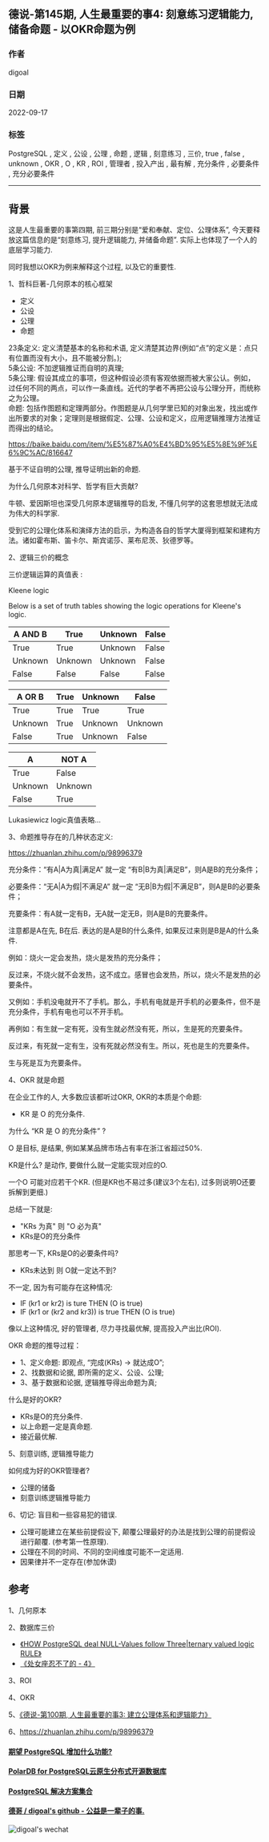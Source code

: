 ## 德说-第145期, 人生最重要的事4: 刻意练习逻辑能力,储备命题 - 以OKR命题为例   
    
### 作者    
digoal    
    
### 日期    
2022-09-17    
    
### 标签    
PostgreSQL , 定义 , 公设 , 公理 , 命题 , 逻辑 , 刻意练习 , 三价, true , false , unknown , OKR , O , KR , ROI , 管理者 , 投入产出 , 最有解 , 充分条件 , 必要条件 , 充分必要条件    
    
----    
    
## 背景    
这是人生最重要的事第四期, 前三期分别是“爱和奉献、定位、公理体系”, 今天要释放这篇信息的是“刻意练习, 提升逻辑能力, 并储备命题”. 实际上也体现了一个人的底层学习能力.     
  
同时我想以OKR为例来解释这个过程, 以及它的重要性.    
  
1、哲科巨著-几何原本的核心框架  
  
- 定义  
- 公设  
- 公理  
- 命题  
  
23条定义: 定义清楚基本的名称和术语, 定义清楚其边界(例如“点”的定义是：点只有位置而没有大小，且不能被分割。);   
5条公设: 不加逻辑推证而自明的真理;   
5条公理: 假设其成立的事项，但这种假设必须有客观依据而被大家公认。例如，过任何不同的两点，可以作一条直线。近代的学者不再把公设与公理分开，而统称之为公理。  
命题: 包括作图题和定理两部分。作图题是从几何学里已知的对象出发，找出或作出所要求的对象；定理则是根据假定、公理、公设和定义，应用逻辑推理方法推证而得出的结论。  
  
https://baike.baidu.com/item/%E5%87%A0%E4%BD%95%E5%8E%9F%E6%9C%AC/816647  
  
基于不证自明的公理, 推导证明出新的命题.    
  
为什么几何原本对科学、哲学有巨大贡献?  
  
牛顿、爱因斯坦也深受几何原本逻辑推导的启发, 不懂几何学的这套思想就无法成为伟大的科学家.    
  
受到它的公理化体系和演绎方法的启示，为构造各自的哲学大厦得到框架和建构方法。诸如霍布斯、笛卡尔、斯宾诺莎、莱布尼茨、狄德罗等。  
  
2、逻辑三价的概念  
  
三价逻辑运算的真值表 :     
    
Kleene logic    
    
Below is a set of truth tables showing the logic operations for Kleene's logic.    
    
A AND B|        True|   Unknown|        False    
---|---|---|---    
True|   True|   Unknown|        False    
Unknown|        Unknown|        Unknown|        False    
False|  False|  False|  False    
    
A OR B| True|   Unknown|        False    
---|---|---|---    
True|   True|   True|   True    
Unknown|        True|   Unknown|        Unknown    
False|  True|   Unknown|        False    
    
A|      NOT A    
---|---    
True|   False    
Unknown|        Unknown    
False|  True    
    
Lukasiewicz logic真值表略...    
  
  
3、命题推导存在的几种状态定义:    
  
https://zhuanlan.zhihu.com/p/98996379  
  
充分条件：“有A|A为真|满足A” 就一定 “有B|B为真|满足B”，则A是B的充分条件；  
  
必要条件：“无A|A为假|不满足A” 就一定 “无B|B为假|不满足B”，则A是B的必要条件；  
  
充要条件：有A就一定有B，无A就一定无B，则A是B的充要条件。  
  
注意都是A在先, B在后. 表达的是A是B的什么条件, 如果反过来则是B是A的什么条件.    
  
例如：烧火一定会发热，烧火是发热的充分条件；  
  
反过来，不烧火就不会发热，这不成立。感冒也会发热，所以，烧火不是发热的必要条件。  
  
又例如：手机没电就开不了手机。那么，手机有电就是开手机的必要条件，但不是充分条件，手机有电也可以不开手机。  
  
再例如：有生就一定有死，没有生就必然没有死，所以，生是死的充要条件。  
  
反过来，有死就一定有生，没有死就必然没有生。所以，死也是生的充要条件。  
  
生与死是互为充要条件。  
  
4、OKR 就是命题  
  
在企业工作的人, 大多数应该都听过OKR, OKR的本质是个命题:    
- KR 是 O 的充分条件.    
  
为什么 “KR 是 O 的充分条件” ?   
  
O 是目标, 是结果, 例如某某品牌市场占有率在浙江省超过50%.  
  
KR是什么? 是动作, 要做什么就一定能实现对应的O.   
  
一个O 可能对应若干个KR. (但是KR也不易过多(建议3个左右), 过多则说明O还要拆解到更细.)    
  
总结一下就是:   
- "KRs 为真" 则 "O 必为真"   
- KRs是O的充分条件   
  
那思考一下, KRs是O的必要条件吗?   
- KRs未达到 则 O就一定达不到?    
  
不一定, 因为有可能存在这种情况:  
- IF (kr1 or kr2) is ture THEN (O is true)  
- IF (kr1 or (kr2 and kr3)) is true THEN (O is true)  
  
像以上这种情况, 好的管理者, 尽力寻找最优解, 提高投入产出比(ROI).    
  
OKR 命题的推导过程：   
- 1、定义命题: 即观点, “完成(KRs) -> 就达成O”;  
- 2、找数据和论据, 即所需的定义、公设、公理;  
- 3、基于数据和论据, 逻辑推导得出命题为真;   
  
什么是好的OKR?  
- KRs是O的充分条件.   
- 以上命题一定是真命题.   
- 接近最优解.   
  
  
5、刻意训练, 逻辑推导能力  
  
如何成为好的OKR管理者?  
- 公理的储备  
- 刻意训练逻辑推导能力  
  
6、切记: 盲目和一些容易犯的错误.    
- 公理可能建立在某些前提假设下, 颠覆公理最好的办法是找到公理的前提假设进行颠覆.  (参考第一性原理).  
- 公理在不同的时间、不同的空间维度可能不一定适用.  
- 因果律并不一定存在(参加休谟)  
  
  
## 参考  
1、几何原本  
  
2、数据库三价  
- [《HOW PostgreSQL deal NULL-Values follow Three|ternary valued logic RULE》](../201702/20170209_02.md)    
- [《处女座忍不了的 - 4》](../202010/20201031_07.md)    
  
3、ROI  
  
4、OKR  
  
5、[《德说-第100期, 人生最重要的事3: 建立公理体系和逻辑能力》](../202206/20220610_01.md)    
  
6、https://zhuanlan.zhihu.com/p/98996379  
  
  
#### [期望 PostgreSQL 增加什么功能?](https://github.com/digoal/blog/issues/76 "269ac3d1c492e938c0191101c7238216")
  
  
#### [PolarDB for PostgreSQL云原生分布式开源数据库](https://github.com/ApsaraDB/PolarDB-for-PostgreSQL "57258f76c37864c6e6d23383d05714ea")
  
  
#### [PostgreSQL 解决方案集合](https://yq.aliyun.com/topic/118 "40cff096e9ed7122c512b35d8561d9c8")
  
  
#### [德哥 / digoal's github - 公益是一辈子的事.](https://github.com/digoal/blog/blob/master/README.md "22709685feb7cab07d30f30387f0a9ae")
  
  
![digoal's wechat](../pic/digoal_weixin.jpg "f7ad92eeba24523fd47a6e1a0e691b59")
  
